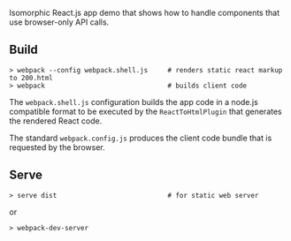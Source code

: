 Isomorphic React.js app demo that shows how to handle components that use browser-only API calls.

## Build

```
> webpack --config webpack.shell.js     # renders static react markup to 200.html
> webpack                               # builds client code
```

The `webpack.shell.js` configuration builds the app code in a node.js compatible format to be executed by the `ReactToHtmlPlugin` that generates the rendered React code.

The standard `webpack.config.js` produces the client code bundle that is requested by the browser.

## Serve

```
> serve dist                            # for static web server
```

or

```
> webpack-dev-server
```
